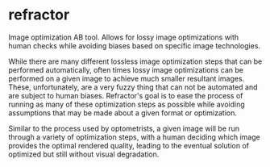 # refractor

Image optimization AB tool. Allows for lossy image optimizations with human checks while avoiding biases based on specific image technologies.

While there are many different lossless image optimization steps that can be performed automatically, often times lossy image optimizations can be performed on a given image to achieve much smaller resultant images. These, unfortunately, are a very fuzzy thing that can not be automated and are subject to human biases. Refractor's goal is to ease the process of running as many of these optimization steps as possible while avoiding assumptions that may be made about a given format or optimization.

Similar to the process used by optometrists, a given image will be run through a variety of optimization steps, with a human deciding which image provides the optimal rendered quality, leading to the eventual solution of optimized but still without visual degradation.
